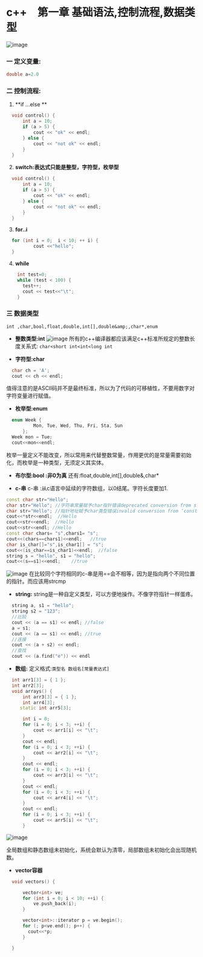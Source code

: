 c++　第一章 基础语法,控制流程,数据类型
================================================
![image](http://farwmarth.bestnewbee.com/images/uploads/2013/03/image18.png)

### 一 定义变量:
```c++
double a=2.0
```


### 二 控制流程:
1. **if ...else **
```c++
  void control() {
      int a = 10;
      if (a > 5) {
          cout << "ok" << endl;
      } else {
          cout << "not ok" << endl;
      }
  }
```

2. **switch:表达式只能是整型，字符型，枚举型**
```c++
  void control() {
      int a = 10;
      if (a > 5) {
          cout << "ok" << endl;
      } else {
          cout << "not ok" << endl;
      }
  }
```
3. **for..i**
```c++
  for (int i = 0;  i < 10; ++ i) {
          cout <<"hello";
  }
```

4. **while**
```c++
    int test=0;
    while (test < 100) {
      test++;
      cout << test<<"\t";
    }
```

### 三 数据类型
`int ,char,bool,float,double,int[],double&amp;,char*,enum`
+ **整数类型:int**
![image](http://farwmarth.bestnewbee.com/images/uploads/2013/03/image18.png)
所有的c++编译器都应该满足c++标准所规定的整数长度关系式: `char<short int<int<long int`

+ **字符型:char**
```c++
  char ch = 'A';
  cout << ch << endl;
```
值得注意的是ASCII码并不是最终标准，所以为了代码的可移植性，不要用数字对字符变量进行赋值。

+ **枚举型:enum**
```c++
  enum Week {
          Mon, Tue, Wed, Thu, Fri, Sta, Sun
      };
  Week mon = Tue;
  cout<<mon<<endl;
```
枚举一量定义不能改变，所以常用来代替整数常量，作用更优的是常量需要初始化，而枚举是一种类型，无须定义其实体。

+ **布尔型:bool :非0为真**
还有:float,double,int[],double&amp;,char*


+ **c-串**
c-串 :从c语言中延续的字符数组，以0结尾。字符长度要加1.
```c++
const char str="Hello";
char str="Hello"; //字符串常量赋予char指针错误deprecated conversion from string constant to ‘char’
char str="Hello"; //指针地址赋予char类型错误invalid conversion from ‘const char’ to ‘char’
cout<<*str<<endl;  //Hello
cout<<str<<endl;  //Hello
cout<<str<<endl; //Hello
const char chars= "s",chars1= "s";
cout<<(chars==chars1)<<endl;   //true
char is_char[]="s",is_char1[] = "s";
cout<<(is_char==is_char1)<<endl;  //false
string s = "hello", s1 = "hello";
cout<<(s==s1)<<endl;    //true
```
![image](http://farwmarth.bestnewbee.com/images/uploads/2013/03/image19.png)
在比较同个字符相同的c-串是用==会不相等，因为是指向两个不同位置的指针。而应该用strcmp

+ **string:**
string是一种自定义类型，可以方便地操作。不像字符指针一样蛋疼。
```c++
  string a, s1 = "hello";
  string s2 = "123";
  //比较
  cout << (a == s1) << endl; //false
  a = s1;
  cout << (a == s1) << endl; //true
  //连接
  cout << (a + s2) << endl;
  //查找
  cout << (a.find("e")) << endl
```

+ **数组:**
定义格式:`类型名 数组名[常量表达式]`
```c++
  int arr1[3] = { 1 };
  int arr2[3];
  void arrays() {
      int arr3[3] = { 1 };
      int arr4[3];
     static int arr5[3];

      int i = 0;
      for (i = 0; i < 3; ++i) {
          cout << arr1[i] << "\t";
      }
      cout << endl;
      for (i = 0; i < 3; ++i) {
          cout << arr2[i] << "\t";
      }
      cout << endl;
      for (i = 0; i < 3; ++i) {
          cout << arr3[i] << "\t";
      }
      cout << endl;
      for (i = 0; i < 3; ++i) {
          cout << arr4[i] << "\t";
      }
      cout << endl;
      for (i = 0; i < 3; ++i) {
          cout << arr5[i] << "\t";
      }

```
![image](http://farwmarth.bestnewbee.com/images/uploads/2013/03/image20.png)

全局数组和静态数组未初始化，系统会默认为清零，局部数组未初始化会出现随机数。

+ **vector容器**
```c++
  void vectors() {

      vector<int> ve;
      for (int i = 0; i < 10; ++i) {
          ve.push_back(i);
      }

      vector<int>::iterator p = ve.begin();
      for (; p<ve.end(); p++) {
        cout<<*p;
      }

  }
```